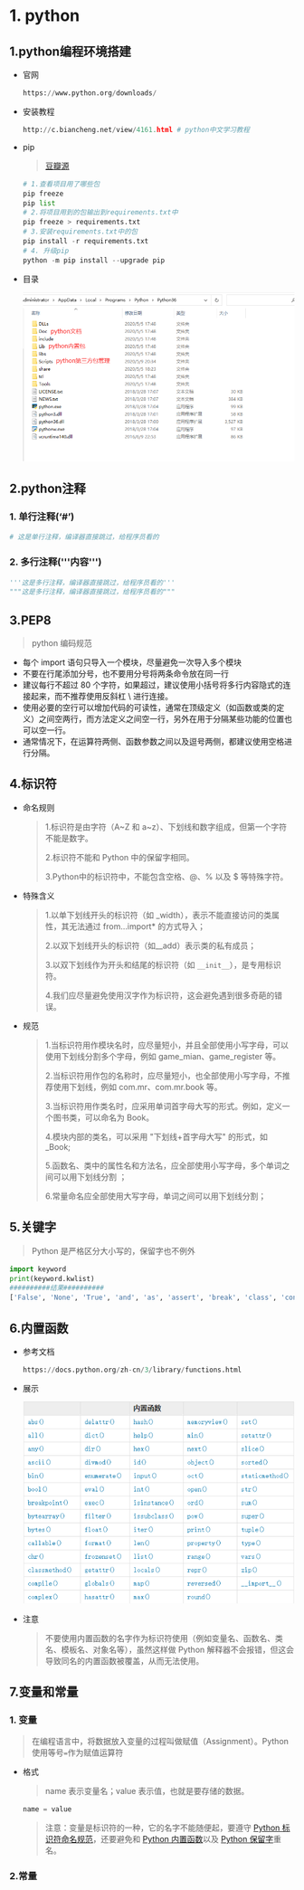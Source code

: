 # 1. python

## 1.python编程环境搭建

+ 官网

  ```python
  https://www.python.org/downloads/
  ```

+ 安装教程

  ```python
  http://c.biancheng.net/view/4161.html	# python中文学习教程
  ```

+ pip

  > [豆瓣源](https://pypi.douban.com/simple/)

  ```python
  # 1.查看项目用了哪些包
  pip freeze 
  pip list
  # 2.将项目用到的包输出到requirements.txt中
  pip freeze > requirements.txt
  # 3.安装requirements.txt中的包
  pip install -r requirements.txt
  # 4. 升级pip
  python -m pip install --upgrade pip
  ```

+ 目录

  ![python](.\img\python.png)

## 2.python注释

### 1. 单行注释(‘#’)

```python
# 这是单行注释，编译器直接跳过，给程序员看的 
```

### 2. 多行注释('''内容''')

```python
'''这是多行注释，编译器直接跳过，给程序员看的'''
"""这是多行注释，编译器直接跳过，给程序员看的"""
```

## 3.PEP8

> python 编码规范

+ 每个 import 语句只导入一个模块，尽量避免一次导入多个模块
+ 不要在行尾添加分号，也不要用分号将两条命令放在同一行
+ 建议每行不超过 80 个字符，如果超过，建议使用小括号将多行内容隐式的连接起来，而不推荐使用反斜杠 \ 进行连接。
+ 使用必要的空行可以增加代码的可读性，通常在顶级定义（如函数或类的定义）之间空两行，而方法定义之间空一行，另外在用于分隔某些功能的位置也可以空一行。
+ 通常情况下，在运算符两侧、函数参数之间以及逗号两侧，都建议使用空格进行分隔。

## 4.标识符

+ 命名规则

  > 1.标识符是由字符（A~Z 和 a~z）、下划线和数字组成，但第一个字符不能是数字。
  >
  > 2.标识符不能和 Python 中的保留字相同。
  >
  > 3.Python中的标识符中，不能包含空格、@、% 以及 $ 等特殊字符。

+ 特殊含义

  > 1.以单下划线开头的标识符（如 _width），表示不能直接访问的类属性，其无法通过 from...import* 的方式导入；
  >
  > 2.以双下划线开头的标识符（如__add）表示类的私有成员；
  >
  > 3.以双下划线作为开头和结尾的标识符（如 `__init__`），是专用标识符。
  >
  > 4.我们应尽量避免使用汉字作为标识符，这会避免遇到很多奇葩的错误。

+ 规范

  > 1.当标识符用作模块名时，应尽量短小，并且全部使用小写字母，可以使用下划线分割多个字母，例如 game_mian、game_register 等。
  >
  > 2.当标识符用作包的名称时，应尽量短小，也全部使用小写字母，不推荐使用下划线，例如 com.mr、com.mr.book 等。
  >
  > 3.当标识符用作类名时，应采用单词首字母大写的形式。例如，定义一个图书类，可以命名为 Book。
  >
  > 4.模块内部的类名，可以采用 "下划线+首字母大写" 的形式，如 _Book;
  >
  > 5.函数名、类中的属性名和方法名，应全部使用小写字母，多个单词之间可以用下划线分割 ；
  >
  > 6.常量命名应全部使用大写字母，单词之间可以用下划线分割；

## 5.关键字

> Python 是严格区分大小写的，保留字也不例外

```python
import keyword
print(keyword.kwlist)
##########结果##########
['False', 'None', 'True', 'and', 'as', 'assert', 'break', 'class', 'continue', 'def', 'del', 'elif', 'else', 'except', 'finally', 'for', 'from', 'global', 'if', 'import', 'in', 'is', 'lambda', 'nonlocal', 'not', 'or', 'pass', 'raise', 'return', 'try', 'while', 'with', 'yield']
```

## 6.内置函数

+ 参考文档

  ```python
  https://docs.python.org/zh-cn/3/library/functions.html
  ```

+ 展示

  ![内置函数](.\img\内置函数.png)

+ 注意

  > 不要使用内置函数的名字作为标识符使用（例如变量名、函数名、类名、模板名、对象名等），虽然这样做 Python 解释器不会报错，但这会导致同名的内置函数被覆盖，从而无法使用。

## 7.变量和常量

### 1. 变量

> 在编程语言中，将数据放入变量的过程叫做赋值（Assignment）。Python 使用等号`=`作为赋值运算符

+ 格式

  > name 表示变量名；value 表示值，也就是要存储的数据。

  ```python
  name = value
  ```

  > 注意：变量是标识符的一种，它的名字不能随便起，要遵守 [Python 标识符命名规范](http://c.biancheng.net/view/4186.html)，还要避免和 [Python 内置函数](http://c.biancheng.net/view/4208.html)以及 [Python 保留字](http://c.biancheng.net/view/4188.html)重名。

### 2.常量
